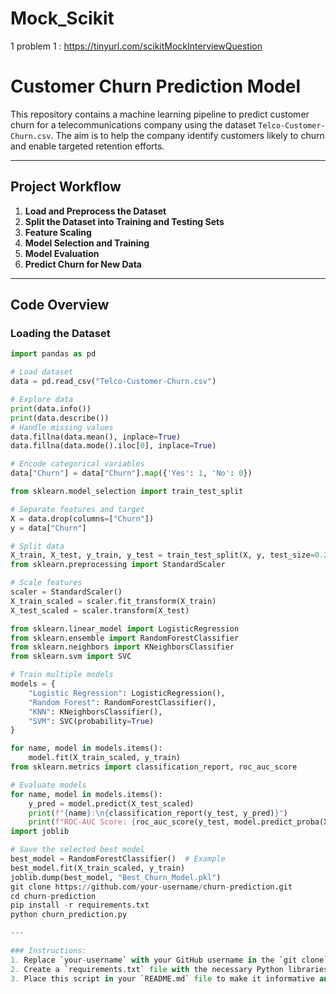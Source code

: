 # Mock_Scikit

1 problem 1 : https://tinyurl.com/scikitMockInterviewQuestion

# Customer Churn Prediction Model

This repository contains a machine learning pipeline to predict customer churn for a telecommunications company using the dataset `Telco-Customer-Churn.csv`. The aim is to help the company identify customers likely to churn and enable targeted retention efforts.

---

## Project Workflow

1. **Load and Preprocess the Dataset**
2. **Split the Dataset into Training and Testing Sets**
3. **Feature Scaling**
4. **Model Selection and Training**
5. **Model Evaluation**
6. **Predict Churn for New Data**

---

## Code Overview

### Loading the Dataset

```python
import pandas as pd

# Load dataset
data = pd.read_csv("Telco-Customer-Churn.csv")

# Explore data
print(data.info())
print(data.describe())
# Handle missing values
data.fillna(data.mean(), inplace=True)
data.fillna(data.mode().iloc[0], inplace=True)

# Encode categorical variables
data["Churn"] = data["Churn"].map({'Yes': 1, 'No': 0})

from sklearn.model_selection import train_test_split

# Separate features and target
X = data.drop(columns=["Churn"])
y = data["Churn"]

# Split data
X_train, X_test, y_train, y_test = train_test_split(X, y, test_size=0.2, random_state=42)
from sklearn.preprocessing import StandardScaler

# Scale features
scaler = StandardScaler()
X_train_scaled = scaler.fit_transform(X_train)
X_test_scaled = scaler.transform(X_test)

from sklearn.linear_model import LogisticRegression
from sklearn.ensemble import RandomForestClassifier
from sklearn.neighbors import KNeighborsClassifier
from sklearn.svm import SVC

# Train multiple models
models = {
    "Logistic Regression": LogisticRegression(),
    "Random Forest": RandomForestClassifier(),
    "KNN": KNeighborsClassifier(),
    "SVM": SVC(probability=True)
}

for name, model in models.items():
    model.fit(X_train_scaled, y_train)
from sklearn.metrics import classification_report, roc_auc_score

# Evaluate models
for name, model in models.items():
    y_pred = model.predict(X_test_scaled)
    print(f"{name}:\n{classification_report(y_test, y_pred)}")
    print(f"ROC-AUC Score: {roc_auc_score(y_test, model.predict_proba(X_test_scaled)[:, 1])}\n")
import joblib

# Save the selected best model
best_model = RandomForestClassifier()  # Example
best_model.fit(X_train_scaled, y_train)
joblib.dump(best_model, "Best_Churn_Model.pkl")
git clone https://github.com/your-username/churn-prediction.git
cd churn-prediction
pip install -r requirements.txt
python churn_prediction.py

---

### Instructions:
1. Replace `your-username` with your GitHub username in the `git clone` command.
2. Create a `requirements.txt` file with the necessary Python libraries (e.g., `pandas`, `scikit-learn`, `joblib`).
3. Place this script in your `README.md` file to make it informative and visually appealing.

